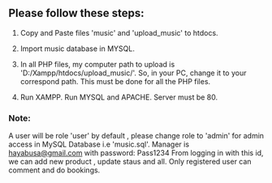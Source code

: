 ## Please follow these steps:

1. Copy and Paste files 'music' and 'upload_music' to htdocs.

2. Import music database in MYSQL.

3. In all PHP files, my computer path to upload  is 'D:/Xampp/htdocs/upload_music/'. 
So, in your PC, change it to your correspond path. This must be done for all the PHP files.

4. Run XAMPP. Run MYSQL and APACHE. Server must be 80.


### Note:
A user will be role 'user' by default , please change role to 'admin' for 
admin access in MySQL Database i.e 'music.sql'. Manager is hayabusa@gmail.com with password: Pass1234
From logging in with this id, we can add new product , update staus and all. 
Only registered user can comment and do bookings.


